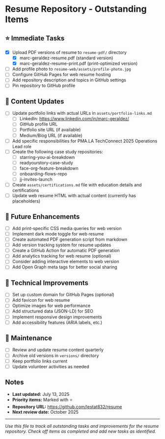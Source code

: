 # Resume Repository - Outstanding Items

## ⭐ Immediate Tasks
- [x] Upload PDF versions of resume to `resume-pdf/` directory
  - [x] marc-geraldez-resume.pdf (standard version)
  - [x] marc-geraldez-resume-print.pdf (print-optimized version)
- [ ] Add profile photo to `resume-web/assets/profile-photo.jpg`
- [ ] Configure GitHub Pages for web resume hosting
- [ ] Add repository description and topics in GitHub settings
- [ ] Pin repository to GitHub profile

## 📝 Content Updates
- [ ] Update portfolio links with actual URLs in `assets/portfolio-links.md`
  - [ ] LinkedIn: https://www.linkedin.com/in/marc-geraldez/
  - [ ] GitHub profile URL
  - [ ] Portfolio site URL (if available)
  - [ ] Medium/Blog URL (if available)
- [ ] Add specific responsibilities for PMA.LA TechConnect 2025 Operations Lead role
- [ ] Create the following case study repositories:
  - [ ] starring-you-ai-breakdown
  - [ ] readyourstory-case-study
  - [ ] face-org-feature-breakdown
  - [ ] onboarding-flows-repo
  - [ ] jj-invites-launch
- [ ] Create `assets/certifications.md` file with education details and certifications
- [ ] Update web resume HTML with actual content (currently has placeholders)

## 🚀 Future Enhancements
- [ ] Add print-specific CSS media queries for web version
- [ ] Implement dark mode toggle for web resume
- [ ] Create automated PDF generation script from markdown
- [ ] Add version tracking system for resume updates
- [ ] Create a GitHub Action for automatic PDF generation
- [ ] Add analytics tracking for web resume (optional)
- [ ] Consider adding interactive elements to web version
- [ ] Add Open Graph meta tags for better social sharing

## 🔧 Technical Improvements
- [ ] Set up custom domain for GitHub Pages (optional)
- [ ] Add favicon for web resume
- [ ] Optimize images for web performance
- [ ] Add structured data (JSON-LD) for SEO
- [ ] Implement responsive design improvements
- [ ] Add accessibility features (ARIA labels, etc.)

## 📅 Maintenance
- [ ] Review and update resume content quarterly
- [ ] Archive old versions in `versions/` directory
- [ ] Keep portfolio links current
- [ ] Update volunteer activities as needed

## Notes
- **Last updated:** July 13, 2025
- **Priority items:** Marked with ⭐
- **Repository URL:** https://github.com/lestat832/resume
- **Next review date:** October 2025

---

*Use this file to track all outstanding tasks and improvements for the resume repository. Check off items as completed and add new tasks as identified.*